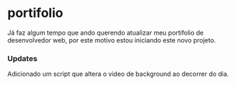 # portifolio

Já faz algum tempo que ando querendo atualizar meu portifolio de desenvolvedor web, por este motivo estou iniciando este novo projeto.

### Updates

Adicionado um script que altera o video de background ao decorrer do dia.
